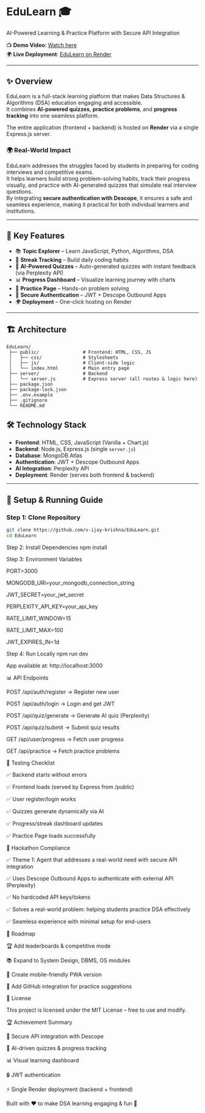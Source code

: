# EduLearn 🎓  
AI-Powered Learning & Practice Platform with Secure API Integration  

📺 **Demo Video**: [Watch here](https://youtu.be/RM3YPz_LqAE?feature=shared)  
🌍 **Live Deployment**: [EduLearn on Render](https://edulearn-48sl.onrender.com)  

---

## ✨ Overview  
EduLearn is a full-stack learning platform that makes Data Structures & Algorithms (DSA) education engaging and accessible.  
It combines **AI-powered quizzes**, **practice problems**, and **progress tracking** into one seamless platform.  

The entire application (frontend + backend) is hosted on **Render** via a single Express.js server.  

### 🌍 Real-World Impact  
EduLearn addresses the struggles faced by students in preparing for coding interviews and competitive exams.  
It helps learners build strong problem-solving habits, track their progress visually, and practice with AI-generated quizzes that simulate real interview questions.  
By integrating **secure authentication with Descope**, it ensures a safe and seamless experience, making it practical for both individual learners and institutions.  

---

## 🌟 Key Features  
- 📚 **Topic Explorer** – Learn JavaScript, Python, Algorithms, DSA  
- 🎯 **Streak Tracking** – Build daily coding habits  
- 🤖 **AI-Powered Quizzes** – Auto-generated quizzes with instant feedback (via Perplexity API)  
- 📊 **Progress Dashboard** – Visualize learning journey with charts  
- 🧩 **Practice Page** – Hands-on problem solving  
- 🔐 **Secure Authentication** – JWT + Descope Outbound Apps  
- 🌍 **Deployment** – One-click hosting on Render  

---
## 🏗 Architecture

```plaintext
EduLearn/
 ├── public/                # Frontend: HTML, CSS, JS
 │   ├── css/               # Stylesheets
 │   ├── js/                # Client-side logic
 │   └── index.html         # Main entry page
 ├── server/                # Backend
 │   └── server.js          # Express server (all routes & logic here)
 ├── package.json
 ├── package-lock.json
 ├── .env.example
 ├── .gitignore
 └── README.md
```


## 🛠 Technology Stack  
- **Frontend**: HTML, CSS, JavaScript (Vanilla + Chart.js)  
- **Backend**: Node.js, Express.js (single `server.js`)  
- **Database**: MongoDB Atlas  
- **Authentication**: JWT + Descope Outbound Apps  
- **AI Integration**: Perplexity API  
- **Deployment**: Render (serves both frontend & backend)  

---
## 🚀 Setup & Running Guide  

### Step 1: Clone Repository  
```bash
git clone https://github.com/v-ijay-krishna/EduLearn.git
cd EduLearn
```
Step 2: Install Dependencies
npm install

Step 3: Environment Variables

PORT=3000

MONGODB_URI=your_mongodb_connection_string

JWT_SECRET=your_jwt_secret

PERPLEXITY_API_KEY=your_api_key

RATE_LIMIT_WINDOW=15

RATE_LIMIT_MAX=100

JWT_EXPIRES_IN=1d

Step 4: Run Locally
npm run dev

App available at: http://localhost:3000

📊 API Endpoints

POST /api/auth/register → Register new user

POST /api/auth/login → Login and get JWT

POST /api/quiz/generate → Generate AI quiz (Perplexity)

POST /api/quiz/submit → Submit quiz results

GET /api/user/progress → Fetch user progress

GET /api/practice → Fetch practice problems

🧪 Testing Checklist

✅ Backend starts without errors

✅ Frontend loads (served by Express from /public)

✅ User register/login works

✅ Quizzes generate dynamically via AI

✅ Progress/streak dashboard updates

✅ Practice Page loads successfully

🎯 Hackathon Compliance

✅ Theme 1: Agent that addresses a real-world need with secure API integration

✅ Uses Descope Outbound Apps to authenticate with external API (Perplexity)

✅ No hardcoded API keys/tokens

✅ Solves a real-world problem: helping students practice DSA effectively

✅ Seamless experience with minimal setup for end-users

🔮 Roadmap

🏆 Add leaderboards & competitive mode

📚 Expand to System Design, DBMS, OS modules

📱 Create mobile-friendly PWA version

🔗 Add GitHub integration for practice suggestions

📄 License

This project is licensed under the MIT License – free to use and modify.

🏆 Achievement Summary

🥇 Secure API integration with Descope

🤖 AI-driven quizzes & progress tracking

📊 Visual learning dashboard

🔒 JWT authentication

⚡ Single Render deployment (backend + frontend)

Built with ❤️ to make DSA learning engaging & fun 🚀
 






